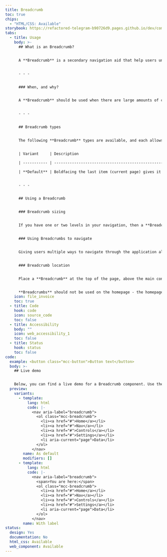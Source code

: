 ```yaml
---
title: Breadcrumb
toc: true
chips:
  - "HTML/CSS: Available"
storybook: https://refactored-telegram-b90726d9.pages.github.io/dev/components/?path=/docs/components-breadcrumb-introduction
tabs:
  - title: Usage
    body: >-
      ## What is an Breadcrumb?


      A **Breadcrumb** is a secondary navigation aid that help users understand the relationship between their location and higher level pages. If the user is on a subpage, they can sometimes get confused as to what the 'parent' page is - a **Breadcrumb** helps solve that issue by showing them the path they took to get there!


      - - -


      ### When, and why?


      A **Breadcrumb** should be used when there are large amounts of content organised in a hierarchical manner. Use a **Breadcrumb** to indicate the current page's location within the navigational hierarchy.


      - - -


      ## Breadcrumb types


      The following **Breadcrumb** types are available, and each allows you to include a subheading


      | Variant     | Description                                                                                                                                       |

      | ----------- | ------------------------------------------------------------------------------------------------------------------------------------------------- |

      | **Default** | Boldfacing the last item (current page) gives it prominence and tells the user ‘this is where you are currently’. All other items are hyperlinks. |


      - - -


      ## Using a Breadcrumb


      ### Breadcrumb sizing


      If you have one or two levels in your navigation, then a **Breadcrumb** will not be necessary. If you have three or more levels, then a **Breadcrumb** is useful. 


      ### Using Breadcrumbs to navigate


      Giving users multiple ways to navigate through the application allows them to easily jump back to a specific page in their current workflow without having to use large or complex menus. A **Breadcrumb** provides hyperlinks to allow users to quickly jump back to another page.


      ### Breadcrumb location


      Place a **Breadcrumb** at the top of the page, above the main content. Use forward slashes (/) to separate the links, and use shorter heading for each individual page in the **Breadcrumb** instead of the long original link name. 


      **Breadcrumbs** should not be used on the homepage - the homepage is where the user journey starts, it doesn’t make sense to show them how they got here - hopefully that should be obvious!
    icon: file_invoice
    toc: true
  - title: Code
    hook: code
    icon: source_code
    toc: false
  - title: Accessibility
    body: ""
    icon: web_accessibility_1
    toc: false
  - title: Status
    hook: status
    toc: false
code:
  example: <button class="mcc-button">Button text</button>
  body: >-
    ## Live demo


    Below, you can find a live demo for a Breadcrumb component. Use the drop-down menus and radio buttons to view the different Breadcrumb Types and Variants.
  preview:
    variants:
      - template:
          lang: html
          code: |-
            <nav aria-label="breadcrumb">
              <ol class="mcc-breadcrumb">
                <li><a href="#">Home</a></li>
                <li><a href="#">Nav</a></li>
                <li><a href="#">Controls</a></li>
                <li><a href="#">Settings</a></li>
                <li aria-current="page">Data</li>
              </ol>
            </nav>
        name: As default
        modifiers: []
      - template:
          lang: html
          code: |-
            <nav aria-label="breadcrumb">
              <span>You are here:</span>
              <ol class="mcc-breadcrumb">
                <li><a href="#">Home</a></li>
                <li><a href="#">Nav</a></li>
                <li><a href="#">Controls</a></li>
                <li><a href="#">Settings</a></li>
                <li aria-current="page">Data</li>
              </ol>
            </nav>
        name: With label
status:
  design: Yes
  documentation: No
  html_css: Available
  web_component: Available
---
```


